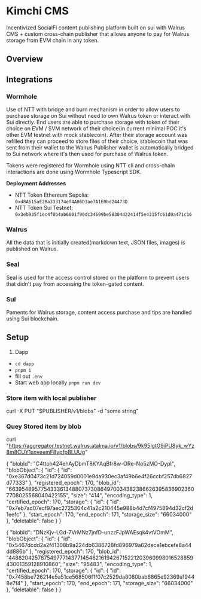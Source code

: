 # Kimchi CMS

Incentivized SocialFi content publishing platform built on sui with Walrus CMS + custom cross-chain publisher that allows anyone to pay for Walrus storage from EVM chain in any token.

## Overview

## Integrations

### Wormhole

Use of NTT with bridge and burn mechanism in order to allow users to purchase storage on Sui without need to own Walrus token or interact with Sui directly. End users are able to purchase storage with token of their choice on EVM / SVM network of their choice(in current minimal POC it's other EVM testnet with mock stablecoin). After their storage account was refilled they can proceed to store files of their choice, stablecoin that was sent from their wallet to the Walrus Publisher wallet is automatically bridged to Sui network where it's then used for purchase of Walrus token.

Tokens were registered for Wormhole using NTT cli and cross-chain interactions are done using Wormhole Typescript SDK.

**Deployment Addresses**

- NTT Token Ethereum Sepolia: `0xd8A615aE2Ba333174ef4A06D3ae7A1E0bd24473D`
- NTT Token Sui Testnet: `0x3eb935f1ec4f0b4ab6001f90dc34599be58304d22414f5e4315fc61d0a471c16`

### Walrus

All the data that is initially created(markdown text, JSON files, images) is published on Walrus.

### Seal

Seal is used for the access control stored on the platform to prevent users that didn't pay from accessing the token-gated content.

### Sui

Paments for Walrus storage, content access purchase and tips are handled using Sui blockchain.

## Setup

1. Dapp

- `cd dapp`
- `pnpm i`
- fill out `.env`
- Start web app locally `pnpm run dev`

### Store item with local publisher

curl -X PUT "$PUBLISHER/v1/blobs" -d "some string"

### Quey Stored item by blob

curl "https://aggregator.testnet.walrus.atalma.io/v1/blobs/9k95lgtG9iPU8yk_wYz8m8CUY1snveemF8ypfpBLUUg"

{
"blobId": "C4ttoh424ehAyDbmT8KYAqBfr8w-ORe-No5zMO-DypI",
"blobObject": {
"id": {
"id": "0xe367d0473c21d724059d0001e9da930ec3af49b6e4f26ccbf257db6827d77333"
},
"registered_epoch": 170,
"blob_id": "66395489577543336134880737308649700343823866263958369023607708025568040422155",
"size": "414",
"encoding_type": 1,
"certified_epoch": 170,
"storage": {
"id": {
"id": "0x7eb7ad07ecf97aec2725304c41a2c210445e988b4d7cf4975894d32cf2d1eefc"
},
"start_epoch": 170,
"end_epoch": 171,
"storage_size": "66034000"
},
"deletable": false
}
}

{
"blobId": "DNzKjv-LGd-7VrMNz7jnfD-unzzFJpWAEsqk4vtVOmM",
"blobObject": {
"id": {
"id": "0x5467dcdd2a2f41308b9a224db6386728fd896979a62dece1ebcefe8a44dd886b"
},
"registered_epoch": 170,
"blob_id": "44882042578754977714377145462161942671522120396099801652885943001359128910860",
"size": "95483",
"encoding_type": 1,
"certified_epoch": 170,
"storage": {
"id": {
"id": "0x7458be726214e5a51ce568506f1f07c2529da8080bab6865e92369a19448e7f4"
},
"start_epoch": 170,
"end_epoch": 171,
"storage_size": "66034000"
},
"deletable": false
}
}
